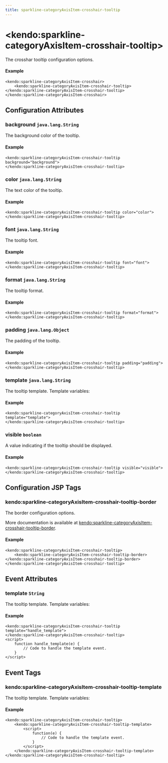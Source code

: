```yaml
---
title: sparkline-categoryAxisItem-crosshair-tooltip
---
```


# \<kendo:sparkline-categoryAxisItem-crosshair-tooltip\>

The crosshar tooltip configuration options.

#### Example
    <kendo:sparkline-categoryAxisItem-crosshair>
        <kendo:sparkline-categoryAxisItem-crosshair-tooltip></kendo:sparkline-categoryAxisItem-crosshair-tooltip>
    </kendo:sparkline-categoryAxisItem-crosshair>

## Configuration Attributes

### background `java.lang.String`

The background color of the tooltip.

#### Example
    <kendo:sparkline-categoryAxisItem-crosshair-tooltip background="background">
    </kendo:sparkline-categoryAxisItem-crosshair-tooltip>

### color `java.lang.String`

The text color of the tooltip.

#### Example
    <kendo:sparkline-categoryAxisItem-crosshair-tooltip color="color">
    </kendo:sparkline-categoryAxisItem-crosshair-tooltip>

### font `java.lang.String`

The tooltip font.

#### Example
    <kendo:sparkline-categoryAxisItem-crosshair-tooltip font="font">
    </kendo:sparkline-categoryAxisItem-crosshair-tooltip>

### format `java.lang.String`

The tooltip format.

#### Example
    <kendo:sparkline-categoryAxisItem-crosshair-tooltip format="format">
    </kendo:sparkline-categoryAxisItem-crosshair-tooltip>

### padding `java.lang.Object`

The padding of the tooltip.

#### Example
    <kendo:sparkline-categoryAxisItem-crosshair-tooltip padding="padding">
    </kendo:sparkline-categoryAxisItem-crosshair-tooltip>

### template `java.lang.String`

The tooltip template.
Template variables:

#### Example
    <kendo:sparkline-categoryAxisItem-crosshair-tooltip template="template">
    </kendo:sparkline-categoryAxisItem-crosshair-tooltip>

### visible `boolean`

A value indicating if the tooltip should be displayed.

#### Example
    <kendo:sparkline-categoryAxisItem-crosshair-tooltip visible="visible">
    </kendo:sparkline-categoryAxisItem-crosshair-tooltip>


##  Configuration JSP Tags

### kendo:sparkline-categoryAxisItem-crosshair-tooltip-border

The border configuration options.

More documentation is available at [kendo:sparkline-categoryAxisItem-crosshair-tooltip-border](/kendo-ui/api/wrappers/jsp/sparkline/categoryaxisitem-crosshair-tooltip-border).

#### Example

    <kendo:sparkline-categoryAxisItem-crosshair-tooltip>
        <kendo:sparkline-categoryAxisItem-crosshair-tooltip-border></kendo:sparkline-categoryAxisItem-crosshair-tooltip-border>
    </kendo:sparkline-categoryAxisItem-crosshair-tooltip>


## Event Attributes

### template `String`

The tooltip template.
Template variables:


#### Example
    <kendo:sparkline-categoryAxisItem-crosshair-tooltip template="handle_template">
    </kendo:sparkline-categoryAxisItem-crosshair-tooltip>
    <script>
        function handle_template(e) {
            // Code to handle the template event.
        }
    </script>

## Event Tags

### kendo:sparkline-categoryAxisItem-crosshair-tooltip-template

The tooltip template.
Template variables:


#### Example
    <kendo:sparkline-categoryAxisItem-crosshair-tooltip>
        <kendo:sparkline-categoryAxisItem-crosshair-tooltip-template>
            <script>
                function(e) {
                    // Code to handle the template event.
                }
            </script>
        </kendo:sparkline-categoryAxisItem-crosshair-tooltip-template>
    </kendo:sparkline-categoryAxisItem-crosshair-tooltip>

